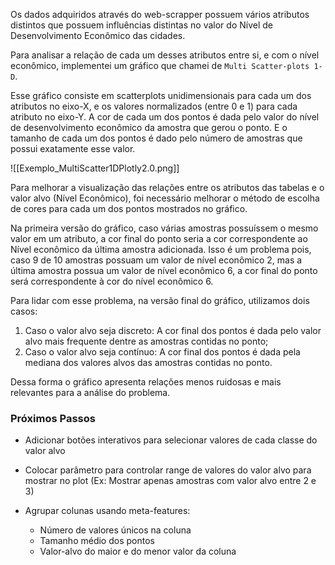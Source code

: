 Os dados adquiridos através do web-scrapper possuem vários atributos distintos que possuem influências distintas no valor do Nível de Desenvolvimento Econômico das cidades. 

Para analisar a relação de cada um desses atributos entre si, e com o nível econômico, implementei um gráfico que chamei de `Multi Scatter-plots 1-D`. 

Esse gráfico consiste em scatterplots unidimensionais para cada um dos atributos no eixo-X, e os valores normalizados (entre 0 e 1) para cada atributo no eixo-Y. A cor de cada um dos pontos é dada pelo valor do nível de desenvolvimento econômico da amostra que gerou o ponto. E o tamanho de cada um dos pontos é dado pelo número de amostras que possui exatamente esse valor.

![[Exemplo_MultiScatter1DPlotly2.0.png]]

Para melhorar a visualização das relações entre os atributos das tabelas e o valor alvo (Nível Econômico), foi necessário melhorar o método de escolha de cores para cada um dos pontos mostrados no gráfico.

Na primeira versão do gráfico, caso várias amostras possuíssem o mesmo valor em um atributo, a cor final do ponto seria a cor correspondente ao Nível econômico da última amostra adicionada. Isso é um problema pois, caso 9 de 10 amostras possuam um valor de nível econômico 2, mas a última amostra possua um valor de nível econômico 6, a cor final do ponto será correspondente à cor do nível econômico 6.

Para lidar com esse problema, na versão final do gráfico, utilizamos dois casos:
1. Caso o valor alvo seja discreto: A cor final dos pontos é dada pelo valor alvo mais frequente dentre as amostras contidas no ponto;
2. Caso o valor alvo seja contínuo: A cor final dos pontos é dada pela mediana dos valores alvos das amostras contidas no ponto.

Dessa forma o gráfico apresenta relações menos ruidosas e mais relevantes para a análise do problema.

### Próximos Passos
- Adicionar botões interativos para selecionar valores de cada classe do valor alvo
- Colocar parâmetro para controlar range de valores do valor alvo para mostrar no plot (Ex: Mostrar apenas amostras com valor alvo entre 2 e 3)

- Agrupar colunas usando meta-features:
	- Número de valores únicos na coluna
	- Tamanho médio dos pontos
	- Valor-alvo do maior e do menor valor da coluna